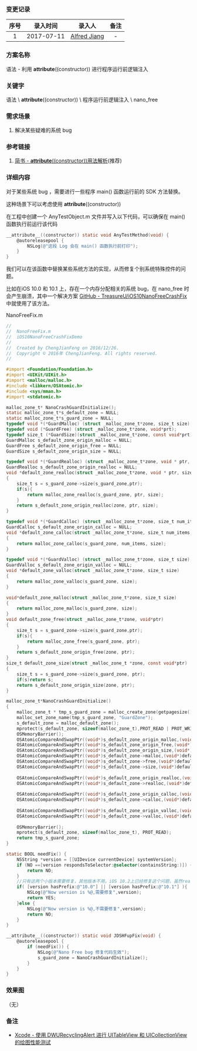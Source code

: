 ### 变更记录

| 序号 | 录入时间 | 录入人 | 备注 |
|:--------:|:--------:|:--------:|:--------:|
| 1 | 2017-07-11 | [Alfred Jiang](https://github.com/viktyz) | - |

### 方案名称

语法 - 利用 __attribute__((constructor)) 进行程序运行前逻辑注入

### 关键字

语法 \ __attribute__((constructor)) \ 程序运行前逻辑注入 \ nano_free

### 需求场景

1. 解决某些疑难的系统 bug

### 参考链接

1. [简书 - __attribute__((constructor))用法解析](http://www.jianshu.com/p/dd425b9dc9db)(推荐)

### 详细内容

对于某些系统 bug ，需要进行一些程序 main() 函数运行前的 SDK 方法替换。

这种场景下可以考虑使用 __attribute__((constructor)) 

在工程中创建一个 AnyTestObject.m 文件并写入以下代码，可以确保在 main() 函数执行前运行该代码

```objective-c
__attribute__((constructor)) static void AnyTestMethod(void) {
    @autoreleasepool {
        NSLog(@"这段 Log 会在 main() 函数执行前打印");
    }
}
```

我们可以在该函数中替换某些系统方法的实现，从而修复个别系统特殊控件的问题。

比如在iOS 10.0 和 10.1 上，存在一个内存分配相关的系统 bug，在 nano_free 时会产生崩溃，其中一个解决方案 [GitHub - TreasureU/iOS10NanoFreeCrashFix](https://github.com/TreasureU/iOS10NanoFreeCrashFix) 中就使用了该方法。

NanoFreeFix.m

```objective-c
//
//  NanoFreeFix.m
//  iOS10NanoFreeCrashFixDemo
//
//  Created by ChengJianFeng on 2016/12/26.
//  Copyright © 2016年 ChengJianFeng. All rights reserved.
//

#import <Foundation/Foundation.h>
#import <UIKit/UIKit.h>
#import <malloc/malloc.h>
#include <libkern/OSAtomic.h>
#include <sys/mman.h>
#import <stdatomic.h>

malloc_zone_t* NanoCrashGuardInitialize();
static malloc_zone_t*s_default_zone = NULL;
static malloc_zone_t*s_guard_zone = NULL;
typedef void *(*GuardMalloc) (struct _malloc_zone_t*zone, size_t size);
typedef void (*GuardFree) (struct _malloc_zone_t*zone, void*prt);
typedef size_t (*GuardSize)(struct _malloc_zone_t*zone, const void*prt);
GuardMalloc s_default_zone_origin_malloc = NULL;
GuardFree s_default_zone_origin_free = NULL;
GuardSize s_default_zone_origin_size = NULL;

typedef void *(*GuardRealloc) (struct _malloc_zone_t*zone, void * ptr, size_t size);
GuardRealloc s_default_zone_origin_realloc = NULL;
void *default_zone_realloc(struct _malloc_zone_t*zone, void * ptr, size_t size)
{
    size_t s = s_guard_zone->size(s_guard_zone,ptr);
    if(s){
        return malloc_zone_realloc(s_guard_zone, ptr, size);
    }
    return s_default_zone_origin_realloc(zone, ptr, size);
}

typedef void *(*GuardCalloc) (struct _malloc_zone_t*zone, size_t num_items, size_t size);
GuardCalloc s_default_zone_origin_calloc = NULL;
void *default_zone_calloc(struct _malloc_zone_t*zone, size_t num_items, size_t size)
{
    return malloc_zone_calloc(s_guard_zone, num_items, size);
}

typedef void *(*GuardValloc) (struct _malloc_zone_t*zone, size_t size);
GuardValloc s_default_zone_origin_valloc = NULL;
void *default_zone_valloc(struct _malloc_zone_t*zone, size_t size)
{
    return malloc_zone_valloc(s_guard_zone, size);
}

void*default_zone_malloc(struct _malloc_zone_t*zone, size_t size)
{
    return malloc_zone_malloc(s_guard_zone, size);
}
void default_zone_free(struct _malloc_zone_t*zone, void*ptr)
{
    size_t s = s_guard_zone->size(s_guard_zone,ptr);
    if(s){
        return malloc_zone_free(s_guard_zone, ptr);
    }
    return s_default_zone_origin_free(zone, ptr);
}
size_t default_zone_size(struct _malloc_zone_t *zone, const void*ptr)
{
    size_t s = s_guard_zone->size(s_guard_zone, ptr);
    if(s)return s;
    return s_default_zone_origin_size(zone, ptr);
}

malloc_zone_t*NanoCrashGuardInitialize()
{
    malloc_zone_t * tmp_s_guard_zone = malloc_create_zone(getpagesize(), 0);
    malloc_set_zone_name(tmp_s_guard_zone, "GuardZone");
    s_default_zone = malloc_default_zone();
    mprotect(s_default_zone, sizeof(malloc_zone_t),PROT_READ | PROT_WRITE);
    OSMemoryBarrier();
    OSAtomicCompareAndSwapPtr((void*)s_default_zone_origin_malloc,(void*)s_default_zone->malloc,(void*volatile)&s_default_zone_origin_malloc);
    OSAtomicCompareAndSwapPtr((void*)s_default_zone_origin_free,(void*)s_default_zone->free,(void*volatile)&s_default_zone_origin_free);
    OSAtomicCompareAndSwapPtr((void*)s_default_zone_origin_size,(void*)s_default_zone->size,(void*volatile)&s_default_zone_origin_size);
    OSAtomicCompareAndSwapPtr((void*)s_default_zone->malloc,(void*)default_zone_malloc,(void*volatile)&s_default_zone->malloc);
    OSAtomicCompareAndSwapPtr((void*)s_default_zone->free,(void*)default_zone_free,(void*volatile)&s_default_zone->free);
    OSAtomicCompareAndSwapPtr((void*)s_default_zone->size,(void*)default_zone_size,(void*volatile)&s_default_zone->size);
    
    OSAtomicCompareAndSwapPtr((void*)s_default_zone_origin_realloc,(void*)s_default_zone->realloc,(void*volatile)&s_default_zone_origin_realloc);
    OSAtomicCompareAndSwapPtr((void*)s_default_zone->realloc,(void*)default_zone_realloc,(void*volatile)&s_default_zone->realloc);
    
    OSAtomicCompareAndSwapPtr((void*)s_default_zone_origin_calloc,(void*)s_default_zone->calloc,(void*volatile)&s_default_zone_origin_calloc);
    OSAtomicCompareAndSwapPtr((void*)s_default_zone->calloc,(void*)default_zone_calloc,(void*volatile)&s_default_zone->calloc);
    
    OSAtomicCompareAndSwapPtr((void*)s_default_zone_origin_valloc,(void*)s_default_zone->valloc,(void*volatile)&s_default_zone_origin_valloc);
    OSAtomicCompareAndSwapPtr((void*)s_default_zone->valloc,(void*)default_zone_valloc,(void*volatile)&s_default_zone->valloc);
    
    OSMemoryBarrier();
    mprotect(s_default_zone, sizeof(malloc_zone_t), PROT_READ);
    return tmp_s_guard_zone;
}

static BOOL needFix() {
    NSString *version = [[UIDevice currentDevice] systemVersion];
    if (NO ==[version respondsToSelector:@selector(containsString:)]) {
        return NO;
    }
    //只有这两个小版本需要修复，其他版本不用。iOS 10.2上已经修复这个问题，虽然realloc依然有问题，但是可以继续观察。
    if( [version hasPrefix:@"10.0"] || [version hasPrefix:@"10.1"] ){
        NSLog(@"Now version is %@,需要修复",version);
        return YES;
    }else {
        NSLog(@"Now version is %@,不需要修复",version);
        return NO;
    }
}

__attribute__((constructor)) static void JDSHFupFix(void) {
    @autoreleasepool {
        if (needFix()) {
            NSLog(@"Nano Free bug 修复代码生效");
            s_guard_zone = NanoCrashGuardInitialize();
        }
    }
}
```

### 效果图
（无）

### 备注

* [Xcode - 使用 DWURecyclingAlert 进行 UITableView 和 UICollectionView 的绘图性能测试](Note_00144_20160301.md)